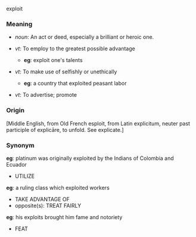 exploit
### Meaning
+ _noun_: An act or deed, especially a brilliant or heroic one.

+ _vt_: To employ to the greatest possible advantage
	+ __eg__: exploit one's talents
+ _vt_: To make use of selfishly or unethically
	+ __eg__: a country that exploited peasant labor
+ _vt_: To advertise; promote

### Origin

[Middle English, from Old French esploit, from Latin explicitum, neuter past participle of explicāre, to unfold. See explicate.]

### Synonym

__eg__: platinum was originally exploited by the Indians of Colombia and Ecuador

+ UTILIZE

__eg__: a ruling class which exploited workers

+ TAKE ADVANTAGE OF
+ opposite(s): TREAT FAIRLY

__eg__: his exploits brought him fame and notoriety

+ FEAT


